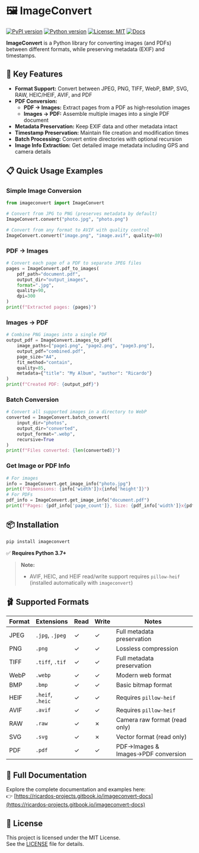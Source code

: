 # 🖼️ ImageConvert

[![PyPI version](https://img.shields.io/pypi/v/imageconvert.svg)](https://pypi.org/project/imageconvert/)
[![Python version](https://img.shields.io/pypi/pyversions/imageconvert.svg)](https://pypi.org/project/imageconvert/)
[![License: MIT](https://img.shields.io/badge/License-MIT-yellow.svg)](./LICENSE)
[![Docs](https://img.shields.io/badge/documentation-blue)](https://ricardos-projects.gitbook.io/imageconvert-docs)

**ImageConvert** is a Python library for converting images (and PDFs) between different formats, while preserving metadata (EXIF) and timestamps.

## 🚀 Key Features

- **Format Support:** Convert between JPEG, PNG, TIFF, WebP, BMP, SVG, RAW, HEIC/HEIF, AVIF, and PDF
- **PDF Conversion:**
  - **PDF → Images:** Extract pages from a PDF as high‑resolution images
  - **Images → PDF:** Assemble multiple images into a single PDF document
- **Metadata Preservation:** Keep EXIF data and other metadata intact
- **Timestamp Preservation:** Maintain file creation and modification times
- **Batch Processing:** Convert entire directories with optional recursion
- **Image Info Extraction:** Get detailed image metadata including GPS and camera details

## 📋 Quick Usage Examples

### Simple Image Conversion
```python
from imageconvert import ImageConvert

# Convert from JPG to PNG (preserves metadata by default)
ImageConvert.convert("photo.jpg", "photo.png")

# Convert from any format to AVIF with quality control
ImageConvert.convert("image.png", "image.avif", quality=80)
```

### PDF → Images
```python
# Convert each page of a PDF to separate JPEG files
pages = ImageConvert.pdf_to_images(
    pdf_path="document.pdf",
    output_dir="output_images",
    format=".jpg",
    quality=90,
    dpi=300
)
print(f"Extracted pages: {pages}")
```

### Images → PDF
```python
# Combine PNG images into a single PDF
output_pdf = ImageConvert.images_to_pdf(
    image_paths=["page1.png", "page2.png", "page3.png"],
    output_pdf="combined.pdf",
    page_size="A4",
    fit_method="contain",
    quality=85,
    metadata={"title": "My Album", "author": "Ricardo"}
)
print(f"Created PDF: {output_pdf}")
```

### Batch Conversion
```python
# Convert all supported images in a directory to WebP
converted = ImageConvert.batch_convert(
    input_dir="photos",
    output_dir="converted",
    output_format=".webp",
    recursive=True
)
print(f"Files converted: {len(converted)}")
```

### Get Image or PDF Info
```python
# For images
info = ImageConvert.get_image_info("photo.jpg")
print(f"Dimensions: {info['width']}x{info['height']}")
# For PDFs
pdf_info = ImageConvert.get_image_info("document.pdf")
print(f"Pages: {pdf_info['page_count']}, Size: {pdf_info['width']}x{pdf_info['height']}")
```

## 📦 Installation

```bash
pip install imageconvert
```

✅ **Requires Python 3.7+**

> **Note:**
> - AVIF, HEIC, and HEIF read/write support requires `pillow-heif` (installed automatically with `imageconvert`)

## 🩰 Supported Formats

| Format | Extensions        | Read | Write | Notes                                        |
|--------|-------------------|------|-------|----------------------------------------------|
| JPEG   | `.jpg`, `.jpeg`   | ✓    | ✓     | Full metadata preservation                   |
| PNG    | `.png`            | ✓    | ✓     | Lossless compression                         |
| TIFF   | `.tiff`, `.tif`   | ✓    | ✓     | Full metadata preservation                   |
| WebP   | `.webp`           | ✓    | ✓     | Modern web format                            |
| BMP    | `.bmp`            | ✓    | ✓     | Basic bitmap format                          |
| HEIF   | `.heif`, `.heic`  | ✓    | ✓     | Requires `pillow-heif`                       |
| AVIF   | `.avif`           | ✓    | ✓     | Requires `pillow-heif`                       |
| RAW    | `.raw`            | ✓    | ✗     | Camera raw format (read only)                |
| SVG    | `.svg`            | ✓    | ✗     | Vector format (read only)                    |
| PDF    | `.pdf`            | ✓    | ✓     | PDF→Images & Images→PDF conversion           |

## 📃 Full Documentation

Explore the complete documentation and examples here:  
👉 [https://ricardos-projects.gitbook.io/imageconvert-docs](https://ricardos-projects.gitbook.io/imageconvert-docs)

## 📄 License

This project is licensed under the MIT License.  
See the [LICENSE](https://github.com/mricardo888/ImageConvert/blob/main/LICENSE) file for details.

